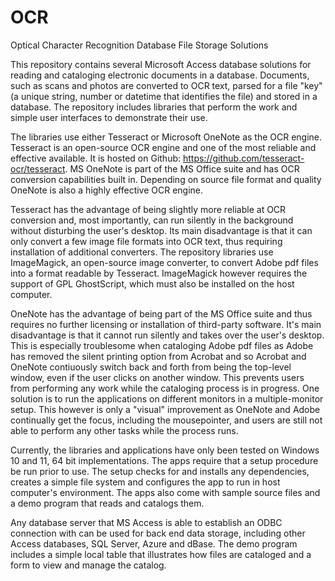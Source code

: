 # OCR
Optical Character Recognition Database File Storage Solutions

This repository contains several Microsoft Access database solutions for reading and cataloging
electronic documents in a database. Documents, such as scans and photos are converted to OCR 
text, parsed for a file "key" (a unique string, number or datetime that identifies the file) 
and stored in a database. The repository includes libraries that perform the work and simple 
user interfaces to demonstrate their use.

The libraries use either Tesseract or Microsoft OneNote as the OCR engine. Tesseract is an 
open-source OCR engine and one of the most reliable and effective available. It is hosted on 
Github: https://github.com/tesseract-ocr/tesseract. MS OneNote is part of the MS Office suite 
and has OCR conversion capabilities built in. Depending on source file format and quality 
OneNote is also a highly effective OCR engine.

Tesseract has the advantage of being slightly more reliable at OCR conversion and, most 
importantly, can run silently in the background without disturbing the user's desktop. Its
main disadvantage is that it can only convert a few image file formats into OCR text, thus 
requiring installation of additional converters. The repository libraries use ImageMagick,
an open-source image converter, to convert Adobe pdf files into a format readable by 
Tesseract. ImageMagick however requires the support of GPL GhostScript, which must also be
installed on the host computer.

OneNote has the advantage of being part of the MS Office suite and thus requires no further
licensing or installation of third-party software. It's main disadvantage is that it cannot
run silently and takes over the user's desktop. This is especially troublesome when cataloging
Adobe pdf files as Adobe has removed the silent printing option from Acrobat and so Acrobat
and OneNote contiuously switch back and forth from being the top-level window, even if the
user clicks on another window. This prevents users from performing any work while the 
cataloging process is in progress. One solution is to run the applications on different 
monitors in a multiple-monitor setup. This however is only a "visual" improvement as OneNote 
and Adobe continually get the focus, including the mousepointer, and users are still not 
able to perform any other tasks while the process runs.

Currently, the libraries and applications have only been tested on Windows 10 and 11, 64
bit implementations. The apps require that a setup procedure be run prior to use. The
setup checks for and installs any dependencies, creates a simple file system and configures 
the app to run in host computer's environment. The apps also come with sample source files 
and a demo program that reads and catalogs them.

Any database server that MS Access is able to establish an ODBC connection with can be 
used for back end data storage, including other Access databases, SQL Server, Azure and
dBase. The demo program includes a simple local table that illustrates how files are 
cataloged and a form to view and manage the catalog.
